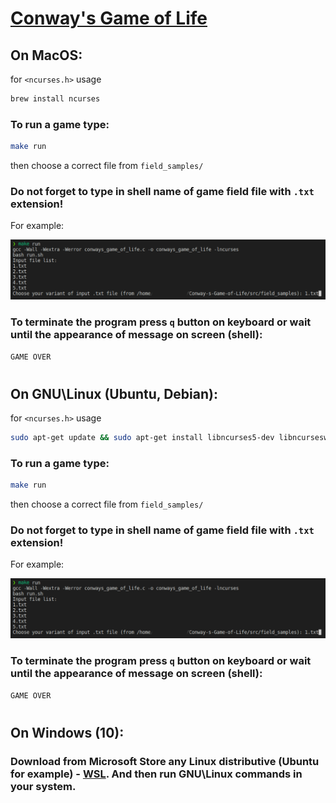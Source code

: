 # <a href="https://en.wikipedia.org/wiki/Conway%27s_Game_of_Life">Conway's Game of Life</a>

## On MacOS:
for `<ncurses.h>` usage
```sh
brew install ncurses
```

### To run a game type:
```sh
make run
```
then choose a correct file from `field_samples/`

### Do not forget to type in shell name of game field file with `.txt` extension!
For example:

![file_input_example](materials/input.png)

### To terminate the program press `q` button on keyboard or wait until the appearance of message on screen (shell):
```sh
GAME OVER
```
#
## On GNU\Linux (Ubuntu, Debian):
for `<ncurses.h>` usage
```sh
sudo apt-get update && sudo apt-get install libncurses5-dev libncursesw5-dev
```

### To run a game type:
```sh
make run
```
then choose a correct file from `field_samples/`

### Do not forget to type in shell name of game field file with `.txt` extension!
For example:

![file_input_example](materials/input.png)

### To terminate the program press `q` button on keyboard or wait until the appearance of message on screen (shell):
```sh
GAME OVER
```
#
## On Windows (10):
### Download from Microsoft Store any Linux distributive (Ubuntu for example) - <a href="https://apps.microsoft.com/store/detail/ubuntu-on-windows/9NBLGGH4MSV6?hl=ru-ru&gl=RU">WSL</a>. And then run GNU\Linux commands in your system.
